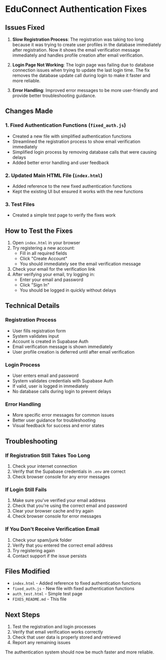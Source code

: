 # EduConnect Authentication Fixes

## Issues Fixed

1. **Slow Registration Process**: The registration was taking too long because it was trying to create user profiles in the database immediately after registration. Now it shows the email verification message immediately and handles profile creation after email verification.

2. **Login Page Not Working**: The login page was failing due to database connection issues when trying to update the last login time. The fix removes the database update call during login to make it faster and more reliable.

3. **Error Handling**: Improved error messages to be more user-friendly and provide better troubleshooting guidance.

## Changes Made

### 1. Fixed Authentication Functions (`fixed_auth.js`)
- Created a new file with simplified authentication functions
- Streamlined the registration process to show email verification immediately
- Simplified login process by removing database calls that were causing delays
- Added better error handling and user feedback

### 2. Updated Main HTML File (`index.html`)
- Added reference to the new fixed authentication functions
- Kept the existing UI but ensured it works with the new functions

### 3. Test Files
- Created a simple test page to verify the fixes work

## How to Test the Fixes

1. Open `index.html` in your browser
2. Try registering a new account:
   - Fill in all required fields
   - Click "Create Account"
   - You should immediately see the email verification message
3. Check your email for the verification link
4. After verifying your email, try logging in:
   - Enter your email and password
   - Click "Sign In"
   - You should be logged in quickly without delays

## Technical Details

### Registration Process
- User fills registration form
- System validates input
- Account is created in Supabase Auth
- Email verification message is shown immediately
- User profile creation is deferred until after email verification

### Login Process
- User enters email and password
- System validates credentials with Supabase Auth
- If valid, user is logged in immediately
- No database calls during login to prevent delays

### Error Handling
- More specific error messages for common issues
- Better user guidance for troubleshooting
- Visual feedback for success and error states

## Troubleshooting

### If Registration Still Takes Too Long
1. Check your internet connection
2. Verify that the Supabase credentials in `.env` are correct
3. Check browser console for any error messages

### If Login Still Fails
1. Make sure you've verified your email address
2. Check that you're using the correct email and password
3. Clear your browser cache and try again
4. Check browser console for error messages

### If You Don't Receive Verification Email
1. Check your spam/junk folder
2. Verify that you entered the correct email address
3. Try registering again
4. Contact support if the issue persists

## Files Modified

- `index.html` - Added reference to fixed authentication functions
- `fixed_auth.js` - New file with fixed authentication functions
- `auth_test.html` - Simple test page
- `FIXES_README.md` - This file

## Next Steps

1. Test the registration and login processes
2. Verify that email verification works correctly
3. Check that user data is properly stored and retrieved
4. Report any remaining issues

The authentication system should now be much faster and more reliable.